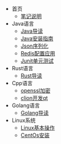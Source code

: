 * 首页
  * [笔记说明](/README.md)
* Java语言
  * [Java导读](/lang/java/README.md)
  * [Java安装指南](/lang/java/Java安装指南.md)
  * [Json序列化](/lang/java/Json序列化.md)
  * [Redis配置应用](lang/java/Redis配置应用.md)
  * [Junit单元测试](lang/java/Junit单元测试.md)
* Rust语言
  * [Rust导读](/lang/rust/README.md)
* Cpp语言
  * [openssl加密](lang/cpp/openssl加密.md)
  * [clion开发qt](lang/cpp/clion开发qt.md)
* Golang语言
  * [Golang导读](/lang/golang/README.md)
* Linux系统
  * [Linux基本操作](/linux/README.md)
  * [CentOs安装](/linux/centos-install.md)
